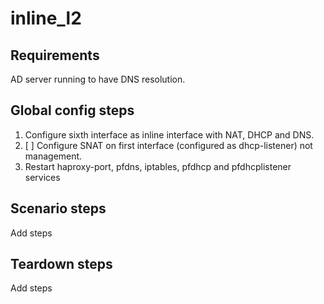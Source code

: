 # inline_l2

## Requirements
AD server running to have DNS resolution.

## Global config steps
1. Configure sixth interface as inline interface with NAT, DHCP and DNS.
1. [ ] Configure SNAT on first interface (configured as dhcp-listener) not
       management.
1. Restart haproxy-port, pfdns, iptables, pfdhcp and pfdhcplistener services

## Scenario steps
Add steps

## Teardown steps
Add steps
